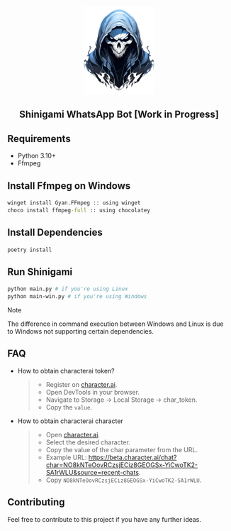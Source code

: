 <div align="center">
    <img src="./Shinigami/assets/logo.png" height="200px" alt="Shinigami Logo"/>
    <h2>Shinigami WhatsApp Bot [Work in Progress]</h2>
</div>

## Requirements
- Python 3.10+
- Ffmpeg

## Install Ffmpeg on Windows

```cmd
winget install Gyan.FFmpeg :: using winget
choco install ffmpeg-full :: using chocolatey
```

## Install Dependencies

```bash
poetry install
```

## Run Shinigami

```bash
python main.py # if you're using Linux
python main-win.py # if you're using Windows
```

> [!NOTE]
> The difference in command execution between Windows and Linux is due to Windows not supporting certain dependencies.

## FAQ

- How to obtain characterai token?
  > - Register on [character.ai](https://beta.character.ai).
  > - Open DevTools in your browser.
  > - Navigate to Storage -> Local Storage -> char_token.
  > - Copy the `value`.
- How to obtain characterai character
  > - Open [character.ai](https://beta.character.ai).
  > - Select the desired character.
  > - Copy the value of the char parameter from the URL.
  > - Example URL: https://beta.character.ai/chat?char=NO8kNTeOovRCzsjECiz8GEOGSx-YiCwoTK2-SA1rWLU&source=recent-chats.
  > - Copy `NO8kNTeOovRCzsjECiz8GEOGSx-YiCwoTK2-SA1rWLU`.

## Contributing

Feel free to contribute to this project if you have any further ideas.
